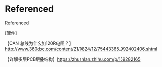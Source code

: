 # Referenced
Referenced

[硬件]

  【CAN 总线为什么加120R电阻？】http://www.360doc.com/content/21/0824/12/75443365_992402406.shtml

  【详解多层PCB层叠结构】https://zhuanlan.zhihu.com/p/159282165

